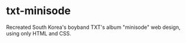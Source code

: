 # txt-minisode
Recreated South Korea's boyband TXT's album "minisode" web design, using only HTML and CSS.
